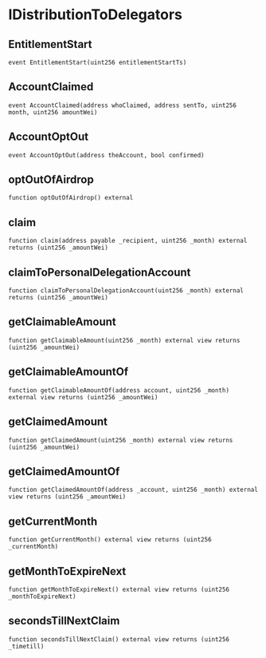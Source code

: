 # IDistributionToDelegators

## EntitlementStart

```solidity
event EntitlementStart(uint256 entitlementStartTs)
```

## AccountClaimed

```solidity
event AccountClaimed(address whoClaimed, address sentTo, uint256 month, uint256 amountWei)
```

## AccountOptOut

```solidity
event AccountOptOut(address theAccount, bool confirmed)
```

## optOutOfAirdrop

```solidity
function optOutOfAirdrop() external
```

## claim

```solidity
function claim(address payable _recipient, uint256 _month) external returns (uint256 _amountWei)
```

## claimToPersonalDelegationAccount

```solidity
function claimToPersonalDelegationAccount(uint256 _month) external returns (uint256 _amountWei)
```

## getClaimableAmount

```solidity
function getClaimableAmount(uint256 _month) external view returns (uint256 _amountWei)
```

## getClaimableAmountOf

```solidity
function getClaimableAmountOf(address account, uint256 _month) external view returns (uint256 _amountWei)
```

## getClaimedAmount

```solidity
function getClaimedAmount(uint256 _month) external view returns (uint256 _amountWei)
```

## getClaimedAmountOf

```solidity
function getClaimedAmountOf(address _account, uint256 _month) external view returns (uint256 _amountWei)
```

## getCurrentMonth

```solidity
function getCurrentMonth() external view returns (uint256 _currentMonth)
```

## getMonthToExpireNext

```solidity
function getMonthToExpireNext() external view returns (uint256 _monthToExpireNext)
```

## secondsTillNextClaim

```solidity
function secondsTillNextClaim() external view returns (uint256 _timetill)
```

